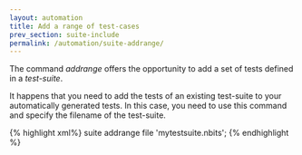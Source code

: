 ```yaml
---
layout: automation
title: Add a range of test-cases
prev_section: suite-include
permalink: /automation/suite-addrange/
---
```

The command *addrange* offers the opportunity to add a set of tests defined in a *test-suite*.

It happens that you need to add the tests of an existing test-suite to your automatically generated tests. In this case, you need to use this command and specify the filename of the test-suite.

{% highlight xml%}
suite addrange file 'mytestsuite.nbits';
{% endhighlight %}
